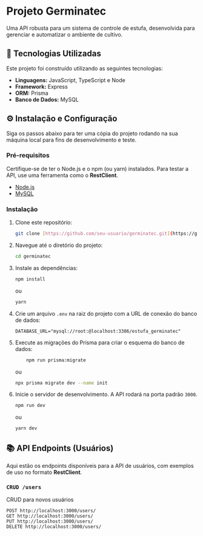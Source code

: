 # Projeto Germinatec

Uma API robusta para um sistema de controle de estufa, desenvolvida para gerenciar e automatizar o ambiente de cultivo.

## 🚀 Tecnologias Utilizadas

Este projeto foi construído utilizando as seguintes tecnologias:

* **Linguagens:** JavaScript, TypeScript e Node
* **Framework:** Express
* **ORM:** Prisma
* **Banco de Dados:** MySQL

## ⚙️ Instalação e Configuração

Siga os passos abaixo para ter uma cópia do projeto rodando na sua máquina local para fins de desenvolvimento e teste.

### Pré-requisitos

Certifique-se de ter o Node.js e o npm (ou yarn) instalados. Para testar a API, use uma ferramenta como o **RestClient**.

* [Node.js](https://nodejs.org/)
* [MySQL](https://www.mysql.com/)

### Instalação

1.  Clone este repositório:
    ```bash
    git clone [https://github.com/seu-usuario/germinatec.git](https://github.com/seu-usuario/germinatec.git)
    ```
2.  Navegue até o diretório do projeto:
    ```bash
    cd germinatec
    ```
3.  Instale as dependências:
    ```bash
    npm install
    ```
    ou
    ```bash
    yarn
    ```
4.  Crie um arquivo `.env` na raiz do projeto com a URL de conexão do banco de dados:
    ```
    DATABASE_URL="mysql://root:@localhost:3306/estufa_germinatec"
    ```
5.  Execute as migrações do Prisma para criar o esquema do banco de dados:
    ```bash
        npm run prisma:migrate
    ```
    ou

    ```bash
    npx prisma migrate dev --name init
    ```


6.  Inicie o servidor de desenvolvimento. A API rodará na porta padrão `3000`.
    ```bash
    npm run dev
    ```
    ou
    ```bash
    yarn dev
    ```


## 📚 API Endpoints (Usuários)

Aqui estão os endpoints disponíveis para a API de usuários, com exemplos de uso no formato **RestClient**.

### `CRUD /users`

CRUD para novos usuários

```http
POST http://localhost:3000/users/
GET http://localhost:3000/users/
PUT http://localhost:3000/users/
DELETE http://localhost:3000/users/